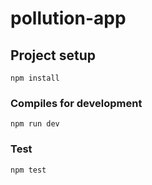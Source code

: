 # pollution-app


## Project setup
```
npm install
```

### Compiles for development
```
npm run dev
```
### Test
```
npm test
```
